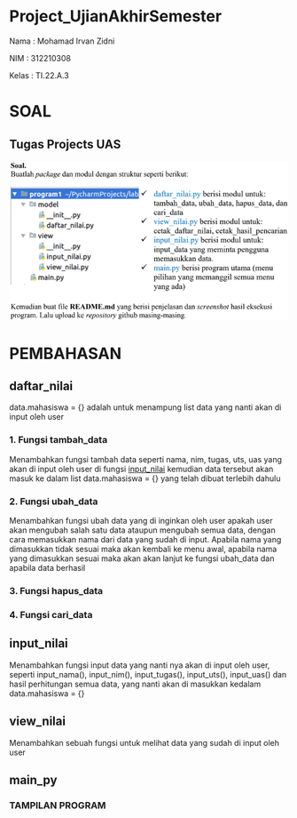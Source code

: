 # Project_UjianAkhirSemester

Nama : Mohamad Irvan Zidni

NIM : 312210308

Kelas : TI.22.A.3

# SOAL

## Tugas Projects UAS

![Img](Foto/Soal%20Projects%20UAS.png)

# PEMBAHASAN

## daftar_nilai

data.mahasiswa = {} adalah untuk menampung list data yang nanti akan di input oleh user

### 1. Fungsi tambah_data

Menambahkan fungsi tambah data seperti nama, nim, tugas, uts, uas yang akan di input oleh user di fungsi [input_nilai](https://github.com/MohamadIrvanZidni/Project_UjianAkhirSemester#input_nilai) kemudian data tersebut akan masuk ke dalam list data.mahasiswa = {} yang telah dibuat terlebih dahulu

### 2. Fungsi ubah_data

Menambahkan fungsi ubah data yang di inginkan oleh user apakah user akan mengubah salah satu data ataupun mengubah semua data, dengan cara memasukkan nama dari data yang sudah di input. Apabila nama yang dimasukkan tidak sesuai maka akan kembali ke menu awal, apabila nama yang dimasukkan sesuai maka akan akan lanjut ke fungsi ubah_data dan apabila data berhasil 

### 3. Fungsi hapus_data
### 4. Fungsi cari_data

## input_nilai

Menambahkan fungsi input data yang nanti nya akan di input oleh user, seperti  input_nama(), input_nim(), input_tugas(), input_uts(), input_uas() dan hasil perhitungan semua data, yang nanti akan di masukkan kedalam data.mahasiswa = {}

## view_nilai

Menambahkan sebuah fungsi untuk melihat data yang sudah di input oleh user

## main_py

### TAMPILAN PROGRAM